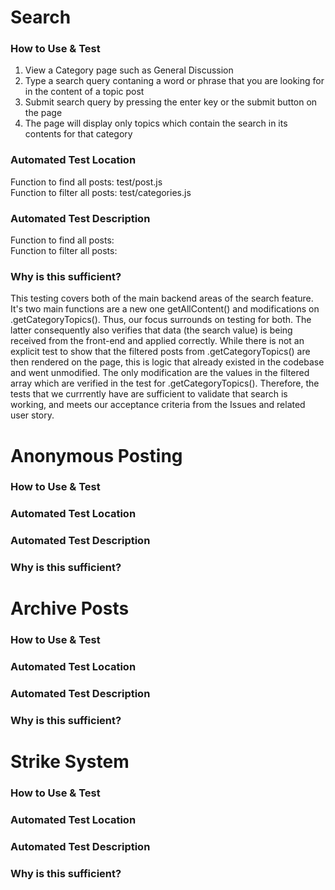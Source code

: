 # Search
### How to Use & Test
1) View a Category page such as General Discussion
2) Type a search query contaning a word or phrase that you are looking for in the content of a topic post
3) Submit search query by pressing the enter key or the submit button on the page
4) The page will display only topics which contain the search in its contents for that category

### Automated Test Location
Function to find all posts: test/post.js<br>
Function to filter all posts: test/categories.js

### Automated Test Description
Function to find all posts:<br>
Function to filter all posts:

### Why is this sufficient?
This testing covers both of the main backend areas of the search feature. It's two main functions are a new one getAllContent() and modifications on .getCategoryTopics(). Thus, our focus surrounds on testing for both. The latter consequently also verifies that data (the search value) is being received from the front-end and applied correctly. While there is not an explicit test to show that the filtered posts from .getCategoryTopics() are then rendered on the page, this is logic that already existed in the codebase and went unmodified. The only modification are the values in the filtered array which are verified in the test for .getCategoryTopics(). Therefore, the tests that we currrently have are sufficient to validate that search is working, and meets our acceptance criteria from the Issues and related user story.

# Anonymous Posting
### How to Use & Test

### Automated Test Location

### Automated Test Description

### Why is this sufficient?

# Archive Posts
### How to Use & Test

### Automated Test Location

### Automated Test Description

### Why is this sufficient?

# Strike System
### How to Use & Test

### Automated Test Location

### Automated Test Description

### Why is this sufficient?
